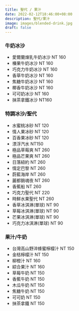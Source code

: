 ```yaml
---
title: 聖代 / 果汁
date: 2022-02-12T18:46:00+08:00
description: 聖代/果汁
image: images/blended-drink.jpg
draft: false
---
```



### 牛奶冰沙 

- 愛爾蘭煉乳牛奶冰沙  NT 160
- 榛果牛奶冰沙  NT 160
- 巧克力牛奶冰沙 NT 160
- 香草牛奶冰沙  NT 160
- 焦糖牛奶冰沙  NT 160
- 椰香牛奶冰沙  NT 160
- 可可奶冰沙  NT 160
- 抹茶拿鐵冰沙  NT160

### 特調冰沙/聖代 

- 水蜜桃冰砂 NT 120
- 情人果冰砂  NT 120
- 百香果冰砂  NT 120
- 漂浮汽水  NT150
- 極品草莓爽  NT 260
- 極品芒果爽  NT 260
- 日落紐約 NT 260
- 情定巴黎  NT 260
- 蔚藍海岸  NT 260
- 麗都銷魂夜  NT 260
- 香蕉船  NT 260
- 巧克力聖代  NT 220
- 時鮮水果聖代  NT 260
- 香草冰淇淋(單球)  NT 90
- 草莓冰淇淋(單球) NT 90
- 芒果冰淇淋(單球)  NT 90
- 巧克力冰淇淋(單球)  NT 90


### 果汁/牛奶 

- 台灣高山野淬蜂蜜檸檬汁    NT 150
- 金桔檸檬汁  NT 150
- 柳橙汁  NT 160
- 綜合果汁  NT 160
- 草莓牛奶  NT 150
- 香蕉牛奶  NT 150
- 木瓜牛奶  NT 150
- 焦糖牛奶  NT 150
- 可可奶  NT 150
- 抹茶拿鐵  NT 150      